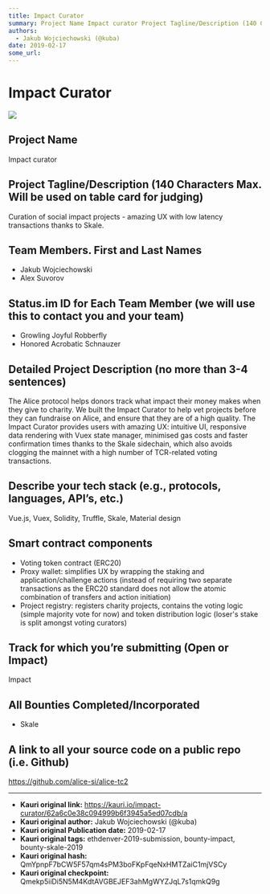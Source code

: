```yaml
---
title: Impact Curator
summary: Project Name Impact curator Project Tagline/Description (140 Characters Max. Will be used on table card for judging) Curation of social impact projects - amazing UX with low latency transactions thanks to Skale. Team Members. First and Last Names Jakub Wojciechowski Alex Suvorov Status.im ID for Each Team Member (we will use this to contact you and your team) Growling Joyful Robberfly Honored Acrobatic Schnauzer Detailed Project Description (no more than 3-4 sentences) The Alice protocol helps d
authors:
  - Jakub Wojciechowski (@kuba)
date: 2019-02-17
some_url: 
---
```


# Impact Curator



![](https://ipfs.infura.io/ipfs/QmUrR1Jj55txK3iXwjQ8io9aBsbwnavPxTS4bLrfFKqF4W)

## Project Name

Impact curator

## Project Tagline/Description (140 Characters Max. Will be used on table card for judging)

Curation of social impact projects - amazing UX with low latency transactions thanks to Skale.

## Team Members. First and Last Names

- Jakub Wojciechowski
- Alex Suvorov

## Status.im ID for Each Team Member (we will use this to contact you and your team)

- Growling Joyful Robberfly
- Honored Acrobatic Schnauzer

## Detailed Project Description (no more than 3-4 sentences)

The Alice protocol helps donors track what impact their money makes when they give to charity. We built the Impact Curator to help vet projects before they can fundraise on Alice, and ensure that they are of a high quality.  The Impact Curator provides users with amazing UX: intuitive UI, responsive data rendering with Vuex state manager, minimised gas costs and faster confirmation times thanks to the Skale sidechain, which also avoids clogging the mainnet with a high number of TCR-related voting transactions.

## Describe your tech stack (e.g., protocols, languages, API’s, etc.)

Vue.js, Vuex, Solidity, Truffle, Skale, Material design

## Smart contract components

- Voting token contract (ERC20)
- Proxy wallet: simplifies UX by wrapping the staking and application/challenge actions (instead of requiring two separate transactions as the ERC20 standard does not allow the atomic combination of transfers and action initiation)
- Project registry: registers charity projects, contains the voting logic (simple majority vote for now) and token distribution logic (loser's stake is split amongst voting curators)

## Track for which you’re submitting (Open or Impact)

Impact

## All Bounties Completed/Incorporated

- Skale

## A link to all your source code on a public repo (i.e. Github)

https://github.com/alice-si/alice-tc2





---

- **Kauri original link:** https://kauri.io/impact-curator/62a6c0e38c094999b6f3945a5ed07cdb/a
- **Kauri original author:** Jakub Wojciechowski (@kuba)
- **Kauri original Publication date:** 2019-02-17
- **Kauri original tags:** ethdenver-2019-submission, bounty-impact, bounty-skale-2019
- **Kauri original hash:** QmYpnpF7bCW5F57qm4sPM3boFKpFqeNxHMTZaiC1mjVSCy
- **Kauri original checkpoint:** Qmekp5iiDi5N5M4KdtAVGBEJEF3ahMgWYZJqL7s1qmkQ9g



